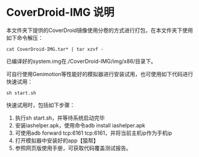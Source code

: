 # CoverDroid-IMG 说明
本文件夹下提供的CoverDroid镜像使用分卷的方式进行打包，在本文件夹下使用如下命令解压：
```
cat CoverDroid-IMG.tar* | tar xzvf -
```
已编译好的system.img在./CoverDroid-IMG/img/x86/目录下。

可自行使用Genimotion等性能好的模拟器进行安装试用，也可使用如下代码进行快速试用：
```
sh start.sh
```
快速试用时，包括如下步骤：
1. 执行sh start.sh，并等待系统启动完毕
2. 安装iashelper.apk，使用命令adb install iashelper.apk
3. 可使用adb forward tcp:6161 tcp:6161，并将当前主机ip作为手机ip
4. 打开模拟器中安装好的app【猿帮】
5. 参照网页版使用手册，可获取代码覆盖测试报告。
